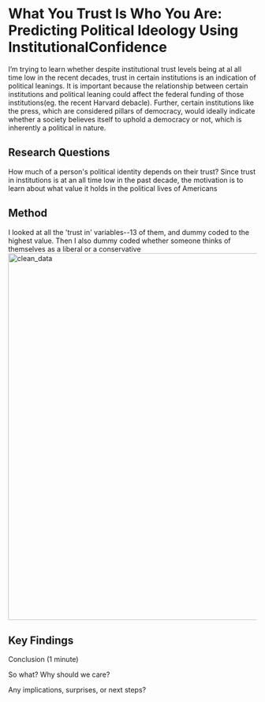 # What You Trust Is Who You Are: Predicting Political Ideology Using InstitutionalConfidence


I’m trying to learn whether despite institutional trust levels being at al all time low in the
recent decades, trust in certain institutions is an indication of political leanings.
It is important because the relationship between certain institutions and political leaning
could affect the federal funding of those institutions(eg. the recent Harvard debacle).
Further, certain institutions like the press, which are considered pillars of democracy,
would ideally indicate whether a society believes itself to uphold a democracy or not,
which is inherently a political in nature.





## Research Questions

How much of a person's political identity depends on their trust?
Since trust in institutions is at an all time low in the past decade, the motivation is to learn about what value it holds in the political lives of Americans 

## Method 

I looked at all the 'trust in' variables--13 of them, and dummy coded to the highest value. Then I also dummy coded whether someone thinks of themselves as a liberal or a conservative
<img width="744" alt="clean_data" src="https://github.com/user-attachments/assets/81673dbc-0eda-401e-9cb0-00ac20d5fb63" />

## Key Findings 
 


Conclusion (1 minute)

So what? Why should we care?

Any implications, surprises, or next steps?

